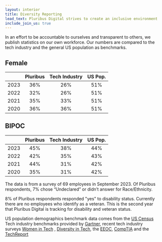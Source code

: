 ```yaml
---
layout: interior
title: Diversity Reporting
lead_text: Pluribus Digital strives to create an inclusive environment for all people in order to build a diverse and talented workforce.
include_join_us: true
---
```


 In an effort to be accountable to ourselves and transparent to others, we publish statistics on our own workforce. Our numbers are compared to the tech industry and the general US population as benchmarks.
 
## Female

|      |        Pluribus | Tech Industry | US Pop. |
|------|:-----------------:|:---------: | :---------: |
| 2023 |        36%      | 26%           | 51%     |
| 2022 |        32%      | 26%           | 51%     |
| 2021 |        35%      | 33%           | 51%     |
| 2020 | 36%             | 36%           | 51%     |


## BIPOC

|      |        Pluribus | Tech Industry | US Pop. |
|------|:-----------------:|:---------: | :---------: |
| 2023 | 45%             | 38%           | 44%     |
| 2022 | 42%             | 35%           | 43%     |
| 2021 | 44%             | 31%           | 42%     |
| 2020 | 35%             | 31%           | 42%     |


The data is from a survey of 69 employees in September 2023. Of Pluribus respondents, 7% chose “Undeclared” or didn’t answer for Race/Ethnicity.

8% of Pluribus respondents responded "yes" to disability status. Currently there are no employees who identify as a veteran. This is the second year that Pluribus Digital is tracking for disability and veteran status.

US population demographics benchmark data comes from the [US Census](https://www.census.gov/quickfacts/fact/table/US/SEX255222#SEX255222) Tech industry benchmarks provided by [Gartner](https://www.gartner.com/en/articles/how-women-in-it-are-championing-change), recent tech industry surveys [Women in Tech](https://explodingtopics.com/blog/women-in-tech#women-in-tech-stats) , [Diversity in Tech](https://www.zippia.com/advice/diversity-in-high-tech-statistics/#:~:text=White%20workers%20make%20up%20a,Black%20employees%20make%20up%207%25), the [EEOC](
https://www.eeoc.gov/special-report/diversity-high-tech), [CompTIA](https://www.cyberstates.org/pdf/CompTIA_State_of_the_tech_workforce_2023.pdf) and the [TechReport](https://techreport.com/statistics/diversity-in-high-tech-statistics/)
